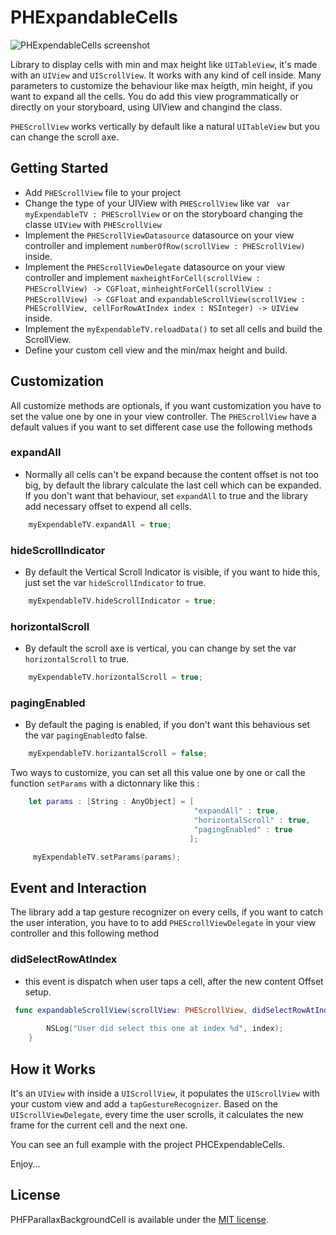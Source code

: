 PHExpandableCells
===================

![PHExpendableCells screenshot](https://github.com/pi3r0/PHExpendableCells/blob/master/images/example.PNG?raw=true "Screenshot")

Library to display cells with min and max height like `UITableView`, it's made with an `UIView` and `UIScrollView`. It works with any kind of cell inside. Many parameters to customize the behaviour like max heigth, min height, if you want to expand all the cells. You do add this view programmatically or directly on your storyboard, using UIView and changind the class. 

`PHEScrollView` works vertically by default like a natural `UITableView` but you can change the scroll axe. 


## Getting Started

- Add `PHEScrollView` file to your project
- Change the type of your UIView with `PHEScrollView` like var ` var myExpendableTV : PHEScrollView` or on the storyboard changing the classe `UIView` with `PHEScrollView`
- Implement the `PHEScrollViewDatasource` datasource on your view controller and implement `numberOfRow(scrollView : PHEScrollView)` inside.
- Implement the `PHEScrollViewDelegate` datasource on your view controller and implement `maxheightForCell(scrollView : PHEScrollView) -> CGFloat`, `minheightForCell(scrollView : PHEScrollView) -> CGFloat` and `expandableScrollView(scrollView : PHEScrollView, cellForRowAtIndex index : NSInteger) -> UIView` inside.
- Implement the `myExpendableTV.reloadData()` to set all cells and build the ScrollView.
- Define your custom cell view and the min/max height and build.

## Customization 

All customize methods are optionals, if you want customization you have to set the value one by one in your view controller.
The `PHEScrollView` have a default values if you want to set different case use the following methods


### expandAll

- Normally all cells can't be expand because the content offset is not too big, by default the library calculate the last cell which can be expanded. If you don't want that behaviour, set `expandAll` to true and the library add necessary offset to expend all cells.

```swift
	myExpendableTV.expandAll = true;
```

### hideScrollIndicator

- By default the Vertical Scroll Indicator is visible, if you want to hide this, just set the var `hideScrollIndicator` to true. 

```swift
 	myExpendableTV.hideScrollIndicator = true;
```
### horizontalScroll

- By default the scroll axe is vertical, you can change by set the var `horizontalScroll` to true. 

```swift
 	myExpendableTV.horizontalScroll = true;
```

### pagingEnabled

- By default the paging is enabled, if you don't want this behavious set the var `pagingEnabled`to false. 

```swift
 	myExpendableTV.horizantalScroll = false;
```
Two ways to customize, you can set all this value one by one or call the function `setParams` with a dictonnary like this : 

```swift
    let params : [String : AnyObject] = [
                                         "expandAll" : true,
                                         "horizontalScroll" : true,
                                         "pagingEnabled" : true
                                        ];

     myExpendableTV.setParams(params);
```




## Event and Interaction 

The library add a tap gesture recognizer on every cells, if you want to catch the user interation, you have to to add `PHEScrollViewDelegate` in your view controller and this following method 

### didSelectRowAtIndex

- this event is dispatch when user taps a cell, after the new content Offset setup.
```swift
 func expandableScrollView(scrollView: PHEScrollView, didSelectRowAtIndex index: NSInteger) {
       
        NSLog("User did select this one at index %d", index);
    }
```


## How it Works

It's an `UIView` with inside a `UIScrollView`, it populates the `UIScrollView` with your custom view and add a `tapGestureRecognizer`. Based on the `UIScrollViewDelegate`, every time the user scrolls, it calculates the new frame for the current cell and the next one. 


You can see an full example with the project PHCExpendableCells.

Enjoy...

## License

PHFParallaxBackgroundCell is available under the [MIT license](LICENSE).